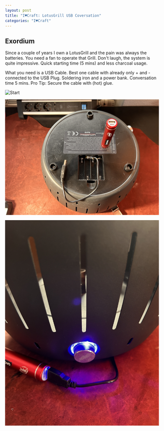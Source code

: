 ```yaml
---
layout: post
title: "I♥Craft: LotusGrill USB Coversation"
categories: "I♥Craft"
---
```


## Exordium
Since a couple of years I own a LotusGrill and the pain was always the batteries. You need a fan to operate that Grill. Don't laugh, the system is quite impressive. Quick starting time (5 mins) and less charcoal usage. 

What you need is a USB Cable. Best one cable with already only + and - connected to the USB Plug. Soldering iron and a power bank. Conversation time 5 mins. Pro Tip: Secure the cable with (hot) glue.

![Start](/assets/pix/2024_LotusGrillUSB-Connections.JPG)

![Start](/assets/pix/2024_LotusGrillUSB.JPG)

![Start](/assets/pix/2024_LotusGrillUSB-Working.JPG)